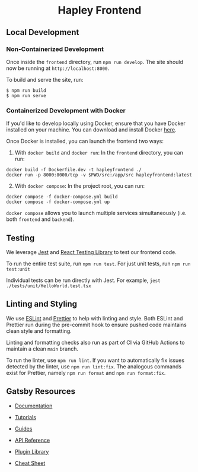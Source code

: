 <h1 align="center">
  Hapley Frontend
</h1>

## Local Development

### Non-Containerized Development

Once inside the `frontend` directory, run `npm run develop`. The site should now be running at `http://localhost:8000`.

To build and serve the site, run:

```shell
$ npm run build
$ npm run serve
```

### Containerized Development with Docker

If you'd like to develop locally using Docker, ensure that you have Docker installed on your machine. You can download and install Docker [here](https://docs.docker.com/get-docker/).

Once Docker is installed, you can launch the frontend two ways:

1. With `docker build` and `docker run`: In the `frontend` directory, you can run:

```
docker build -f Dockerfile.dev -t hapleyfrontend ./
docker run -p 8000:8000/tcp -v $PWD/src:/app/src hapleyfrontend:latest
```

2. With `docker compose`: In the project root, you can run:

```
docker compose -f docker-compose.yml build
docker compose -f docker-compose.yml up
```

`docker compose` allows you to launch multiple services simultaneously (i.e. both `frontend` and `backend`).

## Testing

We leverage [Jest](https://jestjs.io/) and [React Testing Library](https://testing-library.com/docs/react-testing-library/intro/) to test our frontend code.

To run the entire test suite, run `npm run test`. For just unit tests, run `npm run test:unit`

Individual tests can be run directly with Jest. For example, `jest ./tests/unit/HelloWorld.test.tsx`

## Linting and Styling

We use [ESLint](https://eslint.org) and [Prettier](https://prettier.io) to help with linting and style. Both ESLint and Prettier run during the pre-commit hook to ensure pushed code maintains clean style and formatting.

Linting and formatting checks also run as part of CI via GitHub Actions to maintain a clean `main` branch.

To run the linter, use `npm run lint`. If you want to automatically fix issues detected by the linter, use `npm run lint:fix`. The analogous commands exist for Prettier, namely `npm run format` and `npm run format:fix`.

## Gatsby Resources

- [Documentation](https://www.gatsbyjs.com/docs/?utm_source=starter&utm_medium=readme&utm_campaign=minimal-starter-ts)

- [Tutorials](https://www.gatsbyjs.com/tutorial/?utm_source=starter&utm_medium=readme&utm_campaign=minimal-starter-ts)

- [Guides](https://www.gatsbyjs.com/tutorial/?utm_source=starter&utm_medium=readme&utm_campaign=minimal-starter-ts)

- [API Reference](https://www.gatsbyjs.com/docs/api-reference/?utm_source=starter&utm_medium=readme&utm_campaign=minimal-starter-ts)

- [Plugin Library](https://www.gatsbyjs.com/plugins?utm_source=starter&utm_medium=readme&utm_campaign=minimal-starter-ts)

- [Cheat Sheet](https://www.gatsbyjs.com/docs/cheat-sheet/?utm_source=starter&utm_medium=readme&utm_campaign=minimal-starter-ts)
